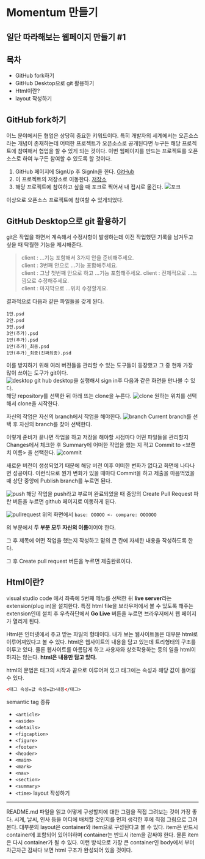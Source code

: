 Momentum 만들기
===

일단 따라해보는 웹페이지 만들기 #1
---

목차
---
- GitHub fork하기
- GitHub Desktop으로 git 활용하기
- Html이란?
- layout 작성하기


GitHub fork하기
---

어느 분야에서든 협업은 상당히 중요한 키워드이다. 특히 개발자의 세계에서는 오픈소스라는 개념이 존재하는데 어떠한 프로젝트가 오픈소스로 공개된다면 누구든 해당 프로젝트에 참여해서 협업을 할 수 있게 되는 것이다. 이번 웹페이지를 만드는 프로젝트를 오픈소스로 하여 누구든 참여할 수 있도록 할 것이다.

1. GitHub 페이지에 SignUp 후 SignIn을 한다. [GitHub](https://github.com)
2. 이 프로젝트의 저장소로 이동한다. [저장소](https://github.com/ParkEunwoo/momentum/tree/mentoring)
3. 해당 프로젝트에 참여하고 싶을 때 포크로 찍어서 내 접시로 옮긴다.
![포크](fork.png)

이상으로 오픈소스 프로젝트에 참여할 수 있게되었다.

GitHub Desktop으로 git 활용하기
---
git은 작업을 하면서 계속해서 수정사항이 발생하는데 이전 작업했던 기록을 남겨두고 싶을 때 탁월한 기능을 제시해준다.  
> client : ...기능 포함해서 3가지 안을 준비해주세요.  
> client : 3번째 안으로 ...기능 포함해주세요.  
> client : 그냥 첫번째 안으로 하고 ...기능 포함해주세요.
> client : 전체적으로 ...느낌으로 수정해주세요.  
> client : 마지막으로 ...위치 수정할게요.  

결과적으로 다음과 같은 파일들을 갖게 된다.
```
1안.psd
2안.psd
3안.psd
3안(추가).psd
1안(추가).psd
1안(추가)_최종.psd
1안(추가)_최종(진짜최종).psd
```
이를 방지하기 위해 여러 버전들을 관리할 수 있는 도구들이 등장했고 그 중 현재 가장 많이 쓰이는 도구가 git이다.  
![desktop](desktop.png)
git hub desktop을 실행해서 sign in후 다음과 같은 화면을 만나볼 수 있다.  
해당 repository를 선택한 뒤 아래 뜨는 clone을 누른다.
![clone](clone.png)
원하는 위치를 선택해서 clone을 시작한다.

자신의 작업은 자신의 branch에서 작업을 해야한다.
![branch](branch.png)
Current branch를 선택 후 자신의 branch를 찾아 선택한다.

이렇게 준비가 끝나면 작업을 하고 저장을 해야할 시점마다 어떤 파일들을 관리할지 Changes에서 체크한 후 Summary에 어떠한 작업을 했는 지 적고 Commit to <브랜치 이름> 을 선택한다. 
![commit](commit.png)

새로운 버전이 생성되었기 때문에 해당 버전 이후 어떠한 변화가 없다고 화면에 나타나면 성공이다. 이런식으로 뭔가 변화가 있을 때마다 Commit을 하고 제출을 마음먹었을 때 상단 중앙에 Publish branch를 누르면 된다.

![push](push.png)
해당 작업을 push라고 부르며 완료되었을 때 중앙의 Create Pull Request 파란 버튼을 누르면 github 페이지로 이동하게 된다.

![pullrequest](pullrequest.jpg)
위의 화면에서
`base: OOOOO <- compare: OOOOOO` 

의 부분에서 **두 부분 모두 자신의 이름**이어야 한다.

그 후 제목에 어떤 작업을 했는지 작성하고 밑의 큰 칸에 자세한 내용을 작성하도록 한다.

그 후 Create pull request 버튼을 누르면 제출완료이다.

Html이란?
---

visual studio code 에서 좌측에 5번째 메뉴를 선택한 뒤 **live server**라는 extension(plug in)을 설치한다. 특정 html file을 브라우저에서 볼 수 있도록 해주는 extension인데 설치 후 우측하단에서 **Go Live** 버튼을 누르면 브라우저에서 웹 페이지가 열리게 된다.  

Html은 인터넷에서 주고 받는 파일의 형태이다. 내가 보는 웹사이트들은 대부분 html로 이루어져있다고 볼 수 있다. html은 웹사이트의 내용을 담고 있는데 트리형태의 구조를 이루고 있다. 물론 웹사이트를 아름답게 하고 사용자와 상호작용하는 등의 일을 html이 하지는 않는다. **html은 내용만 담고 있다.**  

html의 문법은 태그의 시작과 끝으로 이루어져 있고 태그에는 속성과 해당 값이 들어갈 수 있다. 
```html
<태그 속성=값 속성=값>내용</태그>
```
semantic tag 종류
- `<article>`
- `<aside>`
- `<details>`
- `<figcaption>`
- `<figure>`
- `<footer>`
- `<header>`
- `<main>`
- `<mark>`
- `<nav>`
- `<section>`
- `<summary>`
- `<time>`
layout 작성하기
---
README.md 파일을 읽고 어떻게 구성할지에 대한 그림을 직접 그려보는 것이 가장 좋다. 시계, 날씨, 인사 등을 어디에 배치할 것인지를 먼저 생각한 후에 직접 그림으로 그려본다. 대부분의 layout은 container와 item으로 구성된다고 볼 수 있다. item은 반드시 container에 포함되어 있어야하며 container는 반드시 item을 감싸야 한다. 물론 item은 다시 container가 될 수 있다. 이런 방식으로 가장 큰 container인 body에서 부터 차근차근 감싸다 보면 html 구조가 완성되어 있을 것이다.